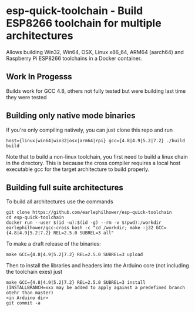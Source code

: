 # esp-quick-toolchain - Build ESP8266 toolchain for multiple architectures

Allows building Win32, Win64, OSX, Linux x86_64, ARM64 (aarch64) and Raspberry
Pi ESP8266 toolchains in a Docker container.

## Work In Progesss

Builds work for GCC 4.8, others not fully tested but were building last time they were tested

## Building only native mode binaries

If you're only compiling natively, you can just clone this repo and run
````
host={linux|win64|win32|osx|arm64|rpi} gcc={4.8|4.9|5.2|7.2} ./build build
````

Note that to build a non-linux toolchain, you first need to build a linux chain in the directory.  This is because the cross compiler requires a local host executable gcc for the target architecture to build properly.

## Building full suite architectures

To build all architectures use the commands
````
git clone https://github.com/earlephilhower/esp-quick-toolchain
cd esp-quick-toolchain
docker run --user $(id -u):$(id -g) --rm -v $(pwd):/workdir earlephilhower/gcc-cross bash -c "cd /workdir; make -j32 GCC={4.8|4.9|5.2|7.2} REL=2.5.0 SUBREL=3 all"
````

To make a draft release of the binaries:
````
make GCC={4.8|4.9|5.2|7.2} REL=2.5.0 SUBREL=3 upload
````

Then to install the libraries and headers into the Arduino core (not including the toolchain exes) just
````
make GCC={4.8|4.9|5.2|7.2} REL=2.5.0 SUBREL=3 install  (INSTALLBRANCH=xxx may be added to apply against a predefined branch otehr than master)
<in Arduino dir>
git commit -a
````
